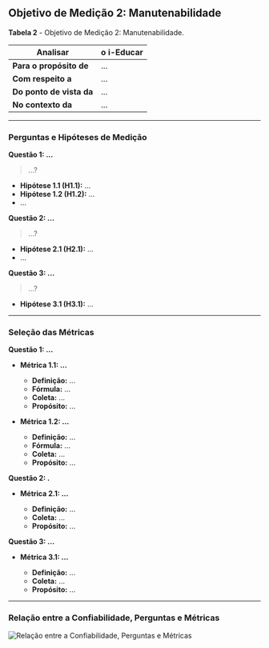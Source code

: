 <!--  Observação da Manuella

AQUI IRIAM OS OUTROS OBJETIVOS DE MEDIÇÃO (MANUTENIBILIDADE E SEGURANÇA) COM SUAS RESPECTIVAS TABELAS, PERGUNTAS, HIPÓTESES, MÉTRICAS E DIAGRAMAS
 -->
 
## Objetivo de Medição 2: Manutenabilidade

**Tabela 2** - Objetivo de Medição 2: Manutenabilidade.

| **Analisar**          | o i-Educar |
|------------------------|------------|
| **Para o propósito de** | ... |
| **Com respeito a**     | ... |
| **Do ponto de vista da** | ... |
| **No contexto da**     | ... |

---

### Perguntas e Hipóteses de Medição

**Questão 1: ...**
> ...?

* **Hipótese 1.1 (H1.1):** ...
* **Hipótese 1.2 (H1.2):** ...
* ...

**Questão 2: ...**
> ...?

* **Hipótese 2.1 (H2.1):** ...
* ...

**Questão 3: ...**
> ...?

* **Hipótese 3.1 (H3.1):** ...

---

### Seleção das Métricas

**Questão 1: ...**

* **Métrica 1.1: ...**
    * **Definição:** ...
    * **Fórmula:** ...
    * **Coleta:** ...
    * **Propósito:** ...

* **Métrica 1.2: ...**

    * **Definição:** ...
    * **Fórmula:** ...
    * **Coleta:** ...
    * **Propósito:** ...

**Questão 2: .**

* **Métrica 2.1: ...**

    * **Definição:** ...
    * **Coleta:** ...
    * **Propósito:** ...

**Questão 3: ...**

* **Métrica 3.1: ...**

    * **Definição:** ...
    * **Coleta:** ...
    * **Propósito:** ...

---

### Relação entre a Confiabilidade, Perguntas e Métricas

![Relação entre a Confiabilidade, Perguntas e Métricas]()

